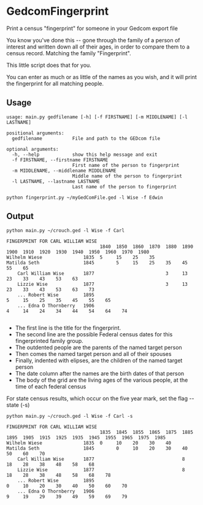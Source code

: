 # GedcomFingerprint
Print a census "fingerprint" for someone in your Gedcom export file

You know you've done this -- gone through the family of a person of interest and written down all of their ages, in order
to compare them to a census record.  Matching the family "Fingerprint".

This little script does that for you.

You can enter as much or as little of the names as you wish, and it will print the fingerprint for all matching people.

## Usage
```
usage: main.py gedfilename [-h] [-f FIRSTNAME] [-m MIDDLENAME] [-l LASTNAME] 

positional arguments:
  gedfilename           File and path to the GEDcom file

optional arguments:
  -h, --help            show this help message and exit
  -f FIRSTNAME, --firstname FIRSTNAME
                        First name of the person to fingerprint
  -m MIDDLENAME, --middlename MIDDLENAME
                        Middle name of the person to fingerprint
  -l LASTNAME, --lastname LASTNAME
                        Last name of the person to fingerprint
```

`python fingerprint.py ~/myGedComFile.ged -l Wise -f Edwin`

## Output

```
python main.py ~/crouch.ged -l Wise -f Carl

FINGERPRINT FOR CARL WILLIAM WISE
                                  1840  1850  1860  1870  1880  1890  1900  1910  1920  1930  1940  1950  1960  1970  1980  
Wilhelm Wiese               1835  5     15    25    35                                                                      
Matilda Seth                1845        5     15    25    35    45    55    65                                              
    Carl William Wise       1877                          3     13    23    33    43    53    63                            
    Lizzie Wise             1877                          3     13    23    33    43    53    63    73                      
    ... Robert Wise         1895                                      5     15    25    35    45    55    65                
    ... Edna O Thornberry   1906                                            4     14    24    34    44    54    64    74    
    
```

* The first line is the title for the fingerprint.
* The second line are the possible Federal census dates for this fingerprinted family group.
* The outdented people are the parents of the named target person
* Then comes the named target person and all of their spouses
* Finally, indented with elipses, are the children of the named target person
* The date column after the names are the birth dates of that person
* The body of the grid are the living ages of the various people, at the time of each federal census

For state census results, which occur on the five year mark, set the flag --state (-s)

```
python main.py ~/crouch.ged -l Wise -f Carl -s

FINGERPRINT FOR CARL WILLIAM WISE
                                  1835  1845  1855  1865  1875  1885  1895  1905  1915  1925  1935  1945  1955  1965  1975  1985  
Wilhelm Wiese               1835  0     10    20    30    40                                                                      
Matilda Seth                1845        0     10    20    30    40    50    60    70                                              
    Carl William Wise       1877                                8     18    28    38    48    58    68                            
    Lizzie Wise             1877                                8     18    28    38    48    58    68    78                      
    ... Robert Wise         1895                                      0     10    20    30    40    50    60    70                
    ... Edna O Thornberry   1906                                                  9     19    29    39    49    59    69    79    
```

